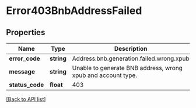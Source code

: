 # Error403BnbAddressFailed

## Properties

Name | Type | Description | Notes
------------ | ------------- | ------------- | -------------
**error_code** | **string** | Address.bnb.generation.failed.wrong.xpub |
**message** | **string** | Unable to generate BNB address, wrong xpub and account type. |
**status_code** | **float** | 403 |

[[Back to API list]](../../README.md#api-endpoints)
